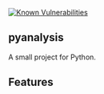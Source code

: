 [![Known Vulnerabilities](https://snyk.io/test/github/tkeech1/pyanalysis/badge.svg)](https://snyk.io/test/github/tkeech1/pyanalysis)

pyanalysis
-----------

A small project for Python.

Features
--------


